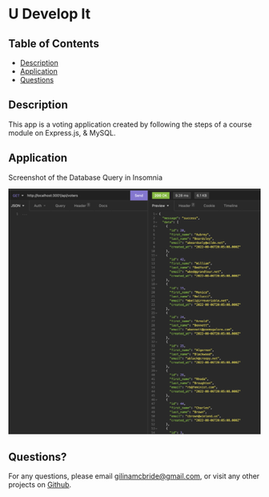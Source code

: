 # U Develop It

## Table of Contents

- [Description](#description)
- [Application](#application)
- [Questions](#questions)

## Description

This app is a voting application created by following the steps of a course module on Express.js, & MySQL.

## Application

Screenshot of the Database Query in Insomnia

![screenshot](./images/screenshot.png)

## Questions?

For any questions, please email gilinamcbride@gmail.com, or visit any other projects on [Github](github.com/gilinamcbride).
